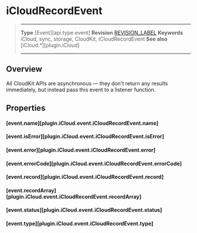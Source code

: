 # iCloudRecordEvent

> --------------------- ------------------------------------------------------------------------------------------
> __Type__              [Event][api.type.event]
> __Revision__          [REVISION_LABEL](REVISION_URL)
> __Keywords__          iCloud, sync, storage, CloudKit, iCloudRecordEvent
> __See also__          [iCloud.*][plugin.iCloud]
> --------------------- ------------------------------------------------------------------------------------------

## Overview

All CloudKit APIs are asynchronous &mdash; they don't return any results immediately, but instead pass this event to a listener function.


## Properties

#### [event.name][plugin.iCloud.event.iCloudRecordEvent.name]

#### [event.isError][plugin.iCloud.event.iCloudRecordEvent.isError]

#### [event.error][plugin.iCloud.event.iCloudRecordEvent.error]

#### [event.errorCode][plugin.iCloud.event.iCloudRecordEvent.errorCode]

#### [event.record][plugin.iCloud.event.iCloudRecordEvent.record]

#### [event.recordArray][plugin.iCloud.event.iCloudRecordEvent.recordArray]

#### [event.status][plugin.iCloud.event.iCloudRecordEvent.status]

#### [event.type][plugin.iCloud.event.iCloudRecordEvent.type]